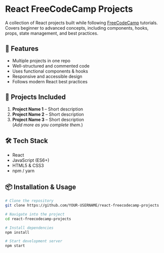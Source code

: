# React FreeCodeCamp Projects

A collection of React projects built while following [FreeCodeCamp](https://www.freecodecamp.org/) tutorials.  
Covers beginner to advanced concepts, including components, hooks, props, state management, and best practices.

## 🚀 Features
- Multiple projects in one repo
- Well-structured and commented code
- Uses functional components & hooks
- Responsive and accessible design
- Follows modern React best practices

## 📂 Projects Included
1. **Project Name 1** – Short description
2. **Project Name 2** – Short description
3. **Project Name 3** – Short description  
(*Add more as you complete them.*)

## 🛠️ Tech Stack
- React
- JavaScript (ES6+)
- HTML5 & CSS3
- npm / yarn

## 📦 Installation & Usage
```bash
# Clone the repository
git clone https://github.com/YOUR-USERNAME/react-freecodecamp-projects

# Navigate into the project
cd react-freecodecamp-projects

# Install dependencies
npm install

# Start development server
npm start
